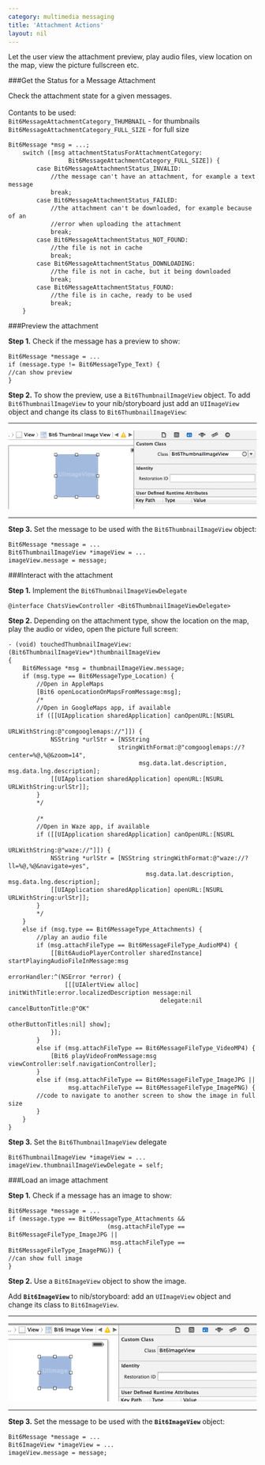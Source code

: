 ```yaml
---
category: multimedia messaging
title: 'Attachment Actions'
layout: nil
---
```


Let the user view the attachment preview, play audio files, view location on the map, view the picture fullscreen etc.

###Get the Status for a Message Attachment

Check the attachment state for a given messages. <br><br>
Contants to be used:<br>
`Bit6MessageAttachmentCategory_THUMBNAIL` - for thumbnails
`Bit6MessageAttachmentCategory_FULL_SIZE` - for full size 

```objc
Bit6Message *msg = ...;
    switch ([msg attachmentStatusForAttachmentCategory:
                 Bit6MessageAttachmentCategory_FULL_SIZE]) {
        case Bit6MessageAttachmentStatus_INVALID:
            //the message can't have an attachment, for example a text message
            break;
        case Bit6MessageAttachmentStatus_FAILED:
            //the attachment can't be downloaded, for example because of an 
            //error when uploading the attachment
            break;
        case Bit6MessageAttachmentStatus_NOT_FOUND:
            //the file is not in cache
            break;
        case Bit6MessageAttachmentStatus_DOWNLOADING:
            //the file is not in cache, but it being downloaded
            break;
        case Bit6MessageAttachmentStatus_FOUND:
            //the file is in cache, ready to be used
            break;
    }
```



###Preview the attachment

__Step 1.__ Check if the message has a preview to show:

```objc
Bit6Message *message = ...
if (message.type != Bit6MessageType_Text) {
//can show preview
}
```
__Step 2.__ To show the preview, use a `Bit6ThumbnailImageView` object. To add `Bit6ThumbnailImageView` to your nib/storyboard just add an `UIImageView` object and change its class to `Bit6ThumbnailImageView`:

---

<img style="max-width:100%" src="images/thumb_img_view.png"/>

---

__Step 3.__ Set the message to be used with the `Bit6ThumbnailImageView` object:

```objc
Bit6Message *message = ...
Bit6ThumbnailImageView *imageView = ...
imageView.message = message;
```

###Interact with the attachment

__Step 1.__ Implement the `Bit6ThumbnailImageViewDelegate`

```objc
@interface ChatsViewController <Bit6ThumbnailImageViewDelegate>
```

__Step 2.__ Depending on the attachment type, show the location on the map, play the audio or video, open the picture full screen:

```objc
- (void) touchedThumbnailImageView:(Bit6ThumbnailImageView*)thumbnailImageView
{
    Bit6Message *msg = thumbnailImageView.message;
    if (msg.type == Bit6MessageType_Location) {
        //Open in AppleMaps
        [Bit6 openLocationOnMapsFromMessage:msg];
        /*
        //Open in GoogleMaps app, if available
        if ([[UIApplication sharedApplication] canOpenURL:[NSURL 
                                            URLWithString:@"comgooglemaps://"]]) {
            NSString *urlStr = [NSString 
                               stringWithFormat:@"comgooglemaps://?center=%@,%@&zoom=14",
                                     msg.data.lat.description, msg.data.lng.description];
            [[UIApplication sharedApplication] openURL:[NSURL URLWithString:urlStr]];
        }
        */

        /*
        //Open in Waze app, if available
        if ([[UIApplication sharedApplication] canOpenURL:[NSURL 
                                            URLWithString:@"waze://"]]) {
            NSString *urlStr = [NSString stringWithFormat:@"waze://?ll=%@,%@&navigate=yes", 
                                       msg.data.lat.description, msg.data.lng.description];
            [[UIApplication sharedApplication] openURL:[NSURL URLWithString:urlStr]];
        }
        */
    }
    else if (msg.type == Bit6MessageType_Attachments) {
        //play an audio file
        if (msg.attachFileType == Bit6MessageFileType_AudioMP4) {
            [[Bit6AudioPlayerController sharedInstance] startPlayingAudioFileInMessage:msg 
                                                        errorHandler:^(NSError *error) {
                [[[UIAlertView alloc] initWithTitle:error.localizedDescription message:nil 
                                           delegate:nil cancelButtonTitle:@"OK" 
                                                        otherButtonTitles:nil] show];
            }];
        }
        else if (msg.attachFileType == Bit6MessageFileType_VideoMP4) {
            [Bit6 playVideoFromMessage:msg viewController:self.navigationController];
        }
        else if (msg.attachFileType == Bit6MessageFileType_ImageJPG || 
                 msg.attachFileType == Bit6MessageFileType_ImagePNG) {
        //code to navigate to another screen to show the image in full size
        }
    }
}
```

__Step 3.__ Set the `Bit6ThumbnailImageView` delegate

```objc
Bit6ThumbnailImageView *imageView = ...
imageView.thumbnailImageViewDelegate = self;
```

###Load an image attachment

__Step 1.__ Check if a message has an image to show:

```objc
Bit6Message *message = ...
if (message.type == Bit6MessageType_Attachments && 
                            (msg.attachFileType == Bit6MessageFileType_ImageJPG || 
                             msg.attachFileType == Bit6MessageFileType_ImagePNG)) {
//can show full image
}
```
__Step 2.__ Use a `Bit6ImageView` object to show the image.

Add <b>`Bit6ImageView`</b> to nib/storyboard: add an `UIImageView` object and change its class to `Bit6ImageView`.

---

<img style="max-width:100%" src="images/bit6ImageView.png"/>

---


__Step 3.__ Set the message to be used with the <b>`Bit6ImageView`</b> object:

```objc
Bit6Message *message = ...
Bit6ImageView *imageView = ...
imageView.message = message;
```